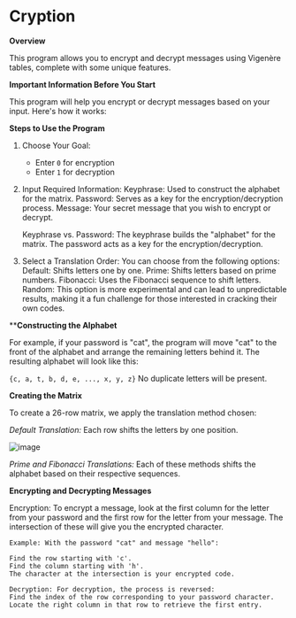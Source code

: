 # Cryption

**Overview**

This program allows you to encrypt and decrypt messages using Vigenère tables, complete with some unique features.

**Important Information Before You Start**

This program will help you encrypt or decrypt messages based on your input. Here's how it works:

**Steps to Use the Program**
1. Choose Your Goal:
	- Enter `0` for encryption
	- Enter `1` for decryption
2. Input Required Information:
	Keyphrase: Used to construct the alphabet for the matrix.
	Password: Serves as a key for the encryption/decryption process.
	Message: Your secret message that you wish to encrypt or decrypt.

	Keyphrase vs. Password:
		The keyphrase builds the "alphabet" for the matrix.
		The password acts as a key for the encryption/decryption.

3. Select a Translation Order: You can choose from the following options:
	Default: Shifts letters one by one.
	Prime: Shifts letters based on prime numbers.
	Fibonacci: Uses the Fibonacci sequence to shift letters.
	Random: This option is more experimental and can lead to unpredictable
			results, making it a fun challenge for those interested in
			cracking their own codes.

****Constructing the Alphabet**

For example, if your password is "cat", the program will move "cat" to the front of the alphabet and arrange the remaining letters behind it. The resulting alphabet will look like this:

`{c, a, t, b, d, e, ..., x, y, z}`
No duplicate letters will be present.

**Creating the Matrix**

To create a 26-row matrix, we apply the translation method chosen:

_Default Translation:_ Each row shifts the letters by one position.

![image](https://github.com/user-attachments/assets/772a59fe-798c-4454-be50-d02611bd6eb1)


_Prime and Fibonacci Translations:_ Each of these methods shifts the alphabet based on their respective sequences.




**Encrypting and Decrypting Messages**

Encryption: To encrypt a message, look at the first column for the letter
			from your password and the first row for the letter from your
			message. The intersection of these will give you the encrypted
			character.

	Example: With the password "cat" and message "hello":

	Find the row starting with 'c'.
	Find the column starting with 'h'.
	The character at the intersection is your encrypted code.
	
	Decryption: For decryption, the process is reversed:
	Find the index of the row corresponding to your password character.
	Locate the right column in that row to retrieve the first entry.

